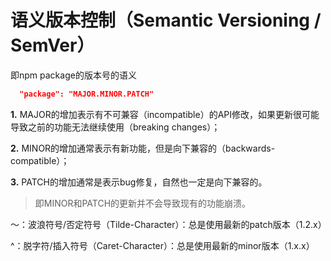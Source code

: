 # 语义版本控制（Semantic Versioning / SemVer）

即npm package的版本号的语义

```json
  "package": "MAJOR.MINOR.PATCH"
```

**1\.** MAJOR的增加表示有不可兼容（incompatible）的API修改，如果更新很可能导致之前的功能无法继续使用（breaking changes）；

**2\.** MINOR的增加通常表示有新功能，但是向下兼容的（backwards-compatible）；

**3\.** PATCH的增加通常是表示bug修复，自然也一定是向下兼容的。

> 即MINOR和PATCH的更新并不会导致现有的功能崩溃。


～：波浪符号/否定符号（Tilde-Character）：总是使用最新的patch版本（1.2.x）

^：脱字符/插入符号（Caret-Character）：总是使用最新的minor版本（1.x.x）